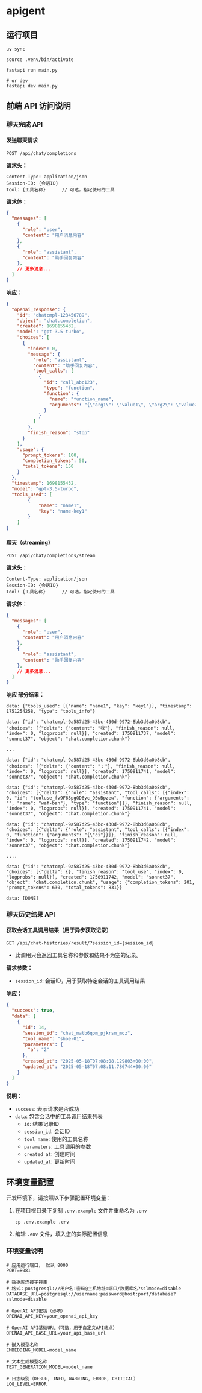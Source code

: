 # apigent

## 运行项目

```shell
uv sync
```

```shell
source .venv/bin/activate
```

```shell
fastapi run main.py

# or dev
fastapi dev main.py
```

## 前端 API 访问说明

### 聊天完成 API

#### 发送聊天请求

```
POST /api/chat/completions
```

**请求头：**
```
Content-Type: application/json
Session-ID: {会话ID} 
Tool: {工具名称}      // 可选，指定使用的工具
```

**请求体：**
```json
{
  "messages": [
    {
      "role": "user",
      "content": "用户消息内容"
    },
    {
      "role": "assistant",
      "content": "助手回复内容"
    },
    // 更多消息...
  ]
}
```

**响应：**
```json
{
  "openai_response": {
    "id": "chatcmpl-123456789",
    "object": "chat.completion",
    "created": 1698155432,
    "model": "gpt-3.5-turbo",
    "choices": [
      {
        "index": 0,
        "message": {
          "role": "assistant",
          "content": "助手回复内容",
          "tool_calls": [
            {
              "id": "call_abc123",
              "type": "function",
              "function": {
                "name": "function_name",
                "arguments": "{\"arg1\": \"value1\", \"arg2\": \"value2\"}"
              }
            }
          ]
        },
        "finish_reason": "stop"
      }
    ],
    "usage": {
      "prompt_tokens": 100,
      "completion_tokens": 50,
      "total_tokens": 150
    }
  },
  "timestamp": 1698155432,
  "model": "gpt-3.5-turbo", 
  "tools_used": [
        {
            "name": "name1",
            "key": "name-key1"
        }
    ]
}
```

#### 聊天（streaming）

```
POST /api/chat/completions/stream
```

**请求头：**
```
Content-Type: application/json
Session-ID: {会话ID} 
Tool: {工具名称}      // 可选，指定使用的工具
```

**请求体：**
```json
{
  "messages": [
    {
      "role": "user",
      "content": "用户消息内容"
    },
    {
      "role": "assistant",
      "content": "助手回复内容"
    },
    // 更多消息...
  ]
}
```

**响应 部分结果：**
```
data: {"tools_used": [{"name": "name1", "key": "key1"}], "timestamp": 1751254258, "type": "tools_info"}

data: {"id": "chatcmpl-9a587d25-43bc-430d-9972-8bb3d6a0b8cb", "choices": [{"delta": {"content": "我"}, "finish_reason": null, "index": 0, "logprobs": null}], "created": 1750911737, "model": "sonnet37", "object": "chat.completion.chunk"}

...

data: {"id": "chatcmpl-9a587d25-43bc-430d-9972-8bb3d6a0b8cb", "choices": [{"delta": {"content": "："}, "finish_reason": null, "index": 0, "logprobs": null}], "created": 1750911741, "model": "sonnet37", "object": "chat.completion.chunk"}

data: {"id": "chatcmpl-9a587d25-43bc-430d-9972-8bb3d6a0b8cb", "choices": [{"delta": {"role": "assistant", "tool_calls": [{"index": 0, "id": "tooluse_fv9F63pgQD6yc_9SwBpzew", "function": {"arguments": "", "name": "waf-ban"}, "type": "function"}]}, "finish_reason": null, "index": 0, "logprobs": null}], "created": 1750911741, "model": "sonnet37", "object": "chat.completion.chunk"}

data: {"id": "chatcmpl-9a587d25-43bc-430d-9972-8bb3d6a0b8cb", "choices": [{"delta": {"role": "assistant", "tool_calls": [{"index": 0, "function": {"arguments": "{\"ci"}}]}, "finish_reason": null, "index": 0, "logprobs": null}], "created": 1750911742, "model": "sonnet37", "object": "chat.completion.chunk"}

....

data: {"id": "chatcmpl-9a587d25-43bc-430d-9972-8bb3d6a0b8cb", "choices": [{"delta": {}, "finish_reason": "tool_use", "index": 0, "logprobs": null}], "created": 1750911742, "model": "sonnet37", "object": "chat.completion.chunk", "usage": {"completion_tokens": 201, "prompt_tokens": 630, "total_tokens": 831}}

data: [DONE]
```


### 聊天历史结果 API

#### 获取会话工具调用结果（用于异步获取记录）
```
GET /api/chat-histories/result/?session_id={session_id}
```

- 此调用只会返回工具名称和参数和结果不为空的记录。

**请求参数：**
- `session_id`: 会话ID，用于获取特定会话的工具调用结果

**响应：**
```json
{
  "success": true,
  "data": [
    {
      "id": 14,
      "session_id": "chat_matb6qom_pjkrsm_moz",
      "tool_name": "shoe-01",
      "parameters": {
        "a": "2"
      },
      "created_at": "2025-05-18T07:08:08.129803+00:00",
      "updated_at": "2025-05-18T07:08:11.786744+00:00"
    }
  ]
}
```

**说明：**
- `success`: 表示请求是否成功
- `data`: 包含会话中的工具调用结果列表
  - `id`: 结果记录ID
  - `session_id`: 会话ID
  - `tool_name`: 使用的工具名称
  - `parameters`: 工具调用的参数
  - `created_at`: 创建时间
  - `updated_at`: 更新时间

## 环境变量配置

开发环境下，请按照以下步骤配置环境变量：

1. 在项目根目录下复制 `.env.example` 文件并重命名为 `.env`
   ```shell
   cp .env.example .env
   ```

2. 编辑 `.env` 文件，填入您的实际配置信息

### 环境变量说明

```
# 应用运行端口， 默认 8000
PORT=8081

# 数据库连接字符串
# 格式：postgresql://用户名:密码@主机地址:端口/数据库名?sslmode=disable
DATABASE_URL=postgresql://username:password@host:port/database?sslmode=disable

# OpenAI API密钥（必填）
OPENAI_API_KEY=your_openai_api_key

# OpenAI API基础URL（可选，用于自定义API端点）
OPENAI_API_BASE_URL=your_api_base_url

# 嵌入模型名称
EMBEDDING_MODEL=model_name

# 文本生成模型名称
TEXT_GENERATION_MODEL=model_name

# 日志级别（DEBUG, INFO, WARNING, ERROR, CRITICAL）
LOG_LEVEL=ERROR
```

